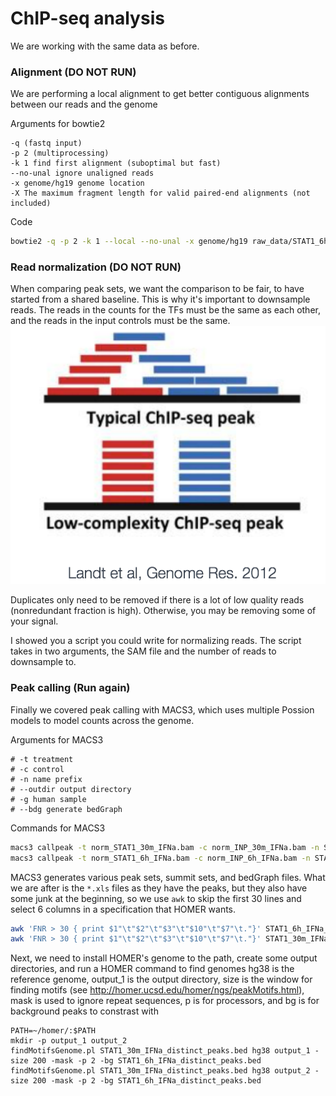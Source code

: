 # ChIP-seq analysis 
We are working with the same data as before. 

### Alignment (DO NOT RUN)
We are performing a local alignment to get better contiguous alignments between our reads and the genome

Arguments for bowtie2
```
-q (fastq input)
-p 2 (multiprocessing)
-k 1 find first alignment (suboptimal but fast)
--no-unal ignore unaligned reads
-x genome/hg19 genome location
-X The maximum fragment length for valid paired-end alignments (not included)
```
Code 
```Bash
bowtie2 -q -p 2 -k 1 --local --no-unal -x genome/hg19 raw_data/STAT1_6h_IFNa.fastq > results/STAT1_6h_IFNa.sam
```

### Read normalization (DO NOT RUN)
When comparing peak sets, we want the comparison to be fair, to have started from a shared baseline. This is why it's important to downsample reads. 
The reads in the counts for the TFs must be the same as each other, and the reads in the input controls must be the same.
![alt text](../img/mappable.png)

Duplicates only need to be removed if there is a lot of low quality reads (nonredundant fraction is high).  Otherwise, you may be removing some of your signal.

I showed you a script you could write for normalizing reads. The script takes in two arguments, the SAM file and the number of reads to downsample to. 


### Peak calling (Run again)
Finally we covered peak calling with MACS3, which uses multiple Possion models to model counts across the genome.

Arguments for MACS3
```
# -t treatment
# -c control
# -n name prefix
# --outdir output directory
# -g human sample
# --bdg generate bedGraph
```

Commands for MACS3 
```Bash
macs3 callpeak -t norm_STAT1_30m_IFNa.bam -c norm_INP_30m_IFNa.bam -n STAT1_30m_IFNa --outdir . -g hs --bdg -q 0.05 -f BAM
macs3 callpeak -t norm_STAT1_6h_IFNa.bam -c norm_INP_6h_IFNa.bam -n STAT1_6h_IFNa --outdir . -g hs --bdg -q 0.05 -f BAM
```
MACS3 generates various peak sets, summit sets, and bedGraph files. What we are after is the `*.xls` files as they have the peaks, but they also have some junk at the beginning, so we use `awk` to skip the first 30 lines and select 6 columns in a specification that HOMER wants. 
```Bash
awk 'FNR > 30 { print $1"\t"$2"\t"$3"\t"$10"\t"$7"\t."}' STAT1_6h_IFNa_peaks.xls > STAT1_6h_IFNa_peaks.bed
awk 'FNR > 30 { print $1"\t"$2"\t"$3"\t"$10"\t"$7"\t."}' STAT1_30m_IFNa_peaks.xls > STAT1_30m_IFNa_peaks.bed
```
Next, we need to install HOMER's genome to the path, create some output directories, and run a HOMER command to find genomes
hg38 is the reference genome, output_1 is the output directory, size is the window for finding motifs (see http://homer.ucsd.edu/homer/ngs/peakMotifs.html), mask is used to ignore repeat sequences, p is for processors, and bg is for background peaks to constrast with  

```
PATH=~/homer/:$PATH
mkdir -p output_1 output_2
findMotifsGenome.pl STAT1_30m_IFNa_distinct_peaks.bed hg38 output_1 -size 200 -mask -p 2 -bg STAT1_6h_IFNa_distinct_peaks.bed 
findMotifsGenome.pl STAT1_30m_IFNa_distinct_peaks.bed hg38 output_2 -size 200 -mask -p 2 -bg STAT1_6h_IFNa_distinct_peaks.bed 
```
